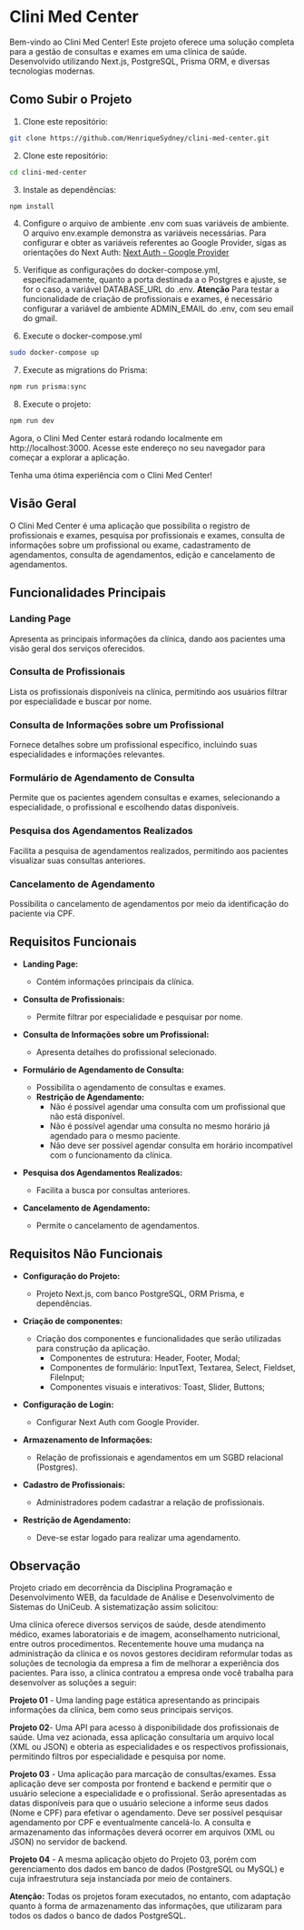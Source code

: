 # Clini Med Center

Bem-vindo ao Clini Med Center! Este projeto oferece uma solução completa para a gestão de consultas e exames em uma clínica de saúde. Desenvolvido utilizando Next.js, PostgreSQL, Prisma ORM, e diversas tecnologias modernas.

## Como Subir o Projeto

1. Clone este repositório:

```bash
git clone https://github.com/HenriqueSydney/clini-med-center.git
```

2. Clone este repositório:
```bash
cd clini-med-center
```

3. Instale as dependências:
```bash
npm install
```

4. Configure o arquivo de ambiente .env com suas variáveis de ambiente.
O arquivo env.example demonstra as variáveis necessárias. 
Para configurar e obter as variáveis referentes ao Google Provider, sigas as orientações do Next Auth: [Next Auth - Google Provider](https://next-auth.js.org/providers/google)

5. Verifique as configurações do docker-compose.yml, especificadamente, quanto a porta destinada a o Postgres e ajuste, se for o caso, a variável DATABASE_URL do .env.
**Atenção** Para testar a funcionalidade de criação de profissionais e exames, é necessário configurar a variável de ambiente ADMIN_EMAIL do .env, com seu email do gmail.

6. Execute o docker-compose.yml
```bash
sudo docker-compose up
```

7. Execute as migrations do Prisma:
```bash
npm run prisma:sync
```

8. Execute o projeto:
```bash
npm run dev
```

Agora, o Clini Med Center estará rodando localmente em http://localhost:3000. Acesse este endereço no seu navegador para começar a explorar a aplicação.


Tenha uma ótima experiência com o Clini Med Center!


## Visão Geral

O Clini Med Center é uma aplicação que possibilita o registro de profissionais e exames, pesquisa por profissionais e exames, consulta de informações sobre um profissional ou exame, cadastramento de agendamentos, consulta de agendamentos, edição e cancelamento de agendamentos. 

## Funcionalidades Principais

### Landing Page

Apresenta as principais informações da clínica, dando aos pacientes uma visão geral dos serviços oferecidos.

### Consulta de Profissionais

Lista os profissionais disponíveis na clínica, permitindo aos usuários filtrar por especialidade e buscar por nome.

### Consulta de Informações sobre um Profissional

Fornece detalhes sobre um profissional específico, incluindo suas especialidades e informações relevantes.


### Formulário de Agendamento de Consulta

Permite que os pacientes agendem consultas e exames, selecionando a especialidade, o profissional e escolhendo datas disponíveis.

### Pesquisa dos Agendamentos Realizados

Facilita a pesquisa de agendamentos realizados, permitindo aos pacientes visualizar suas consultas anteriores.

### Cancelamento de Agendamento

Possibilita o cancelamento de agendamentos por meio da identificação do paciente via CPF.

## Requisitos Funcionais

- **Landing Page:**
  - Contém informações principais da clínica.

- **Consulta de Profissionais:**
  - Permite filtrar por especialidade e pesquisar por nome.

- **Consulta de Informações sobre um Profissional:**
  - Apresenta detalhes do profissional selecionado.

- **Formulário de Agendamento de Consulta:**
  - Possibilita o agendamento de consultas e exames.
  - **Restrição de Agendamento:**
     - Não é possível agendar uma consulta com um profissional que não está disponível.
     - Não é possível agendar uma consulta no mesmo horário já agendado para o mesmo paciente.
     - Não deve ser possível agendar consulta em horário incompatível com o funcionamento da clínica.

- **Pesquisa dos Agendamentos Realizados:**
  - Facilita a busca por consultas anteriores.

- **Cancelamento de Agendamento:**
  - Permite o cancelamento de agendamentos.

## Requisitos Não Funcionais

- **Configuração do Projeto:**
  - Projeto Next.js, com banco PostgreSQL, ORM Prisma, e dependências.

- **Criação de componentes:**
  - Criação dos componentes e funcionalidades que serão utilizadas para construção da aplicação.
    - Componentes de estrutura: Header, Footer, Modal;
    - Componentes de formulário: InputText, Textarea, Select, Fieldset, FileInput;
    - Componentes visuais e interativos: Toast, Slider, Buttons;

- **Configuração de Login:**
  - Configurar Next Auth com Google Provider.

- **Armazenamento de Informações:** 
  - Relação de profissionais e agendamentos em um SGBD relacional (Postgres).

- **Cadastro de Profissionais:**
  - Administradores podem cadastrar a relação de profissionais.

- **Restrição de Agendamento:**
    - Deve-se estar logado para realizar uma agendamento.

## Observação

Projeto criado em decorrência da Disciplina Programação e Desenvolvimento WEB, da faculdade de Análise e Desenvolvimento de Sistemas do UniCeub. A sistematização assim solicitou:

Uma clínica oferece diversos serviços de saúde, desde atendimento médico, exames laboratoriais e de imagem, aconselhamento nutricional, entre outros procedimentos. Recentemente houve uma mudança na administração da clínica e os novos gestores decidiram reformular todas as soluções de tecnologia da empresa a fim de melhorar a experiência dos pacientes. Para isso, a clínica contratou a empresa onde você trabalha para desenvolver as soluções a seguir:


**Projeto 01** - Uma landing page estática apresentando as principais informações da clínica, bem como seus principais serviços.

**Projeto 02**- Uma API para acesso à disponibilidade dos profissionais de saúde. Uma vez acionada, essa aplicação consultaria um arquivo local (XML ou JSON) e obteria as especialidades e os respectivos profissionais, permitindo filtros por especialidade e pesquisa por nome.

**Projeto 03** - Uma aplicação para marcação de consultas/exames. Essa aplicação deve ser composta por frontend e backend e permitir que o usuário selecione a especialidade e o profissional. Serão apresentadas as datas disponíveis para que o usuário selecione a informe seus dados (Nome e CPF) para efetivar o agendamento. Deve ser possível pesquisar agendamento por CPF e eventualmente cancelá-lo. A consulta e armazenamento das informações deverá ocorrer em arquivos (XML ou JSON) no servidor de backend.

**Projeto 04** - A mesma aplicação objeto do Projeto 03, porém com gerenciamento dos dados em banco de dados (PostgreSQL ou MySQL) e cuja infraestrutura seja instanciada por meio de containers.

**Atenção:** Todas os projetos foram executados, no entanto, com adaptação quanto à forma de armazenamento das informações, que utilizaram para todos os dados o banco de dados PostgreSQL.
